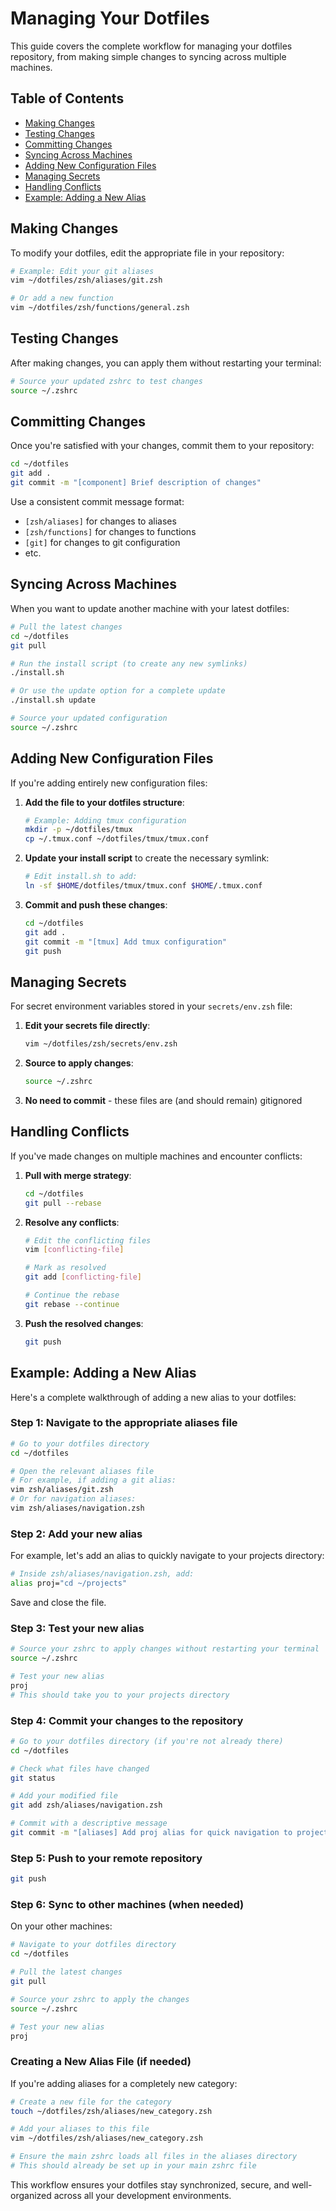 # Managing Your Dotfiles

This guide covers the complete workflow for managing your dotfiles repository, from making simple changes to syncing across multiple machines.

## Table of Contents

- [Making Changes](#making-changes)
- [Testing Changes](#testing-changes)
- [Committing Changes](#committing-changes)
- [Syncing Across Machines](#syncing-across-machines)
- [Adding New Configuration Files](#adding-new-configuration-files)
- [Managing Secrets](#managing-secrets)
- [Handling Conflicts](#handling-conflicts)
- [Example: Adding a New Alias](#example-adding-a-new-alias)

## Making Changes

To modify your dotfiles, edit the appropriate file in your repository:

```bash
# Example: Edit your git aliases
vim ~/dotfiles/zsh/aliases/git.zsh

# Or add a new function
vim ~/dotfiles/zsh/functions/general.zsh
```

## Testing Changes

After making changes, you can apply them without restarting your terminal:

```bash
# Source your updated zshrc to test changes
source ~/.zshrc
```

## Committing Changes

Once you're satisfied with your changes, commit them to your repository:

```bash
cd ~/dotfiles
git add .
git commit -m "[component] Brief description of changes"
```

Use a consistent commit message format:
- `[zsh/aliases]` for changes to aliases
- `[zsh/functions]` for changes to functions
- `[git]` for changes to git configuration
- etc.

## Syncing Across Machines

When you want to update another machine with your latest dotfiles:

```bash
# Pull the latest changes
cd ~/dotfiles
git pull

# Run the install script (to create any new symlinks)
./install.sh

# Or use the update option for a complete update
./install.sh update

# Source your updated configuration
source ~/.zshrc
```

## Adding New Configuration Files

If you're adding entirely new configuration files:

1. **Add the file to your dotfiles structure**:
   ```bash
   # Example: Adding tmux configuration
   mkdir -p ~/dotfiles/tmux
   cp ~/.tmux.conf ~/dotfiles/tmux/tmux.conf
   ```

2. **Update your install script** to create the necessary symlink:
   ```bash
   # Edit install.sh to add:
   ln -sf $HOME/dotfiles/tmux/tmux.conf $HOME/.tmux.conf
   ```

3. **Commit and push these changes**:
   ```bash
   cd ~/dotfiles
   git add .
   git commit -m "[tmux] Add tmux configuration"
   git push
   ```

## Managing Secrets

For secret environment variables stored in your `secrets/env.zsh` file:

1. **Edit your secrets file directly**:
   ```bash
   vim ~/dotfiles/zsh/secrets/env.zsh
   ```

2. **Source to apply changes**:
   ```bash
   source ~/.zshrc
   ```

3. **No need to commit** - these files are (and should remain) gitignored

## Handling Conflicts

If you've made changes on multiple machines and encounter conflicts:

1. **Pull with merge strategy**:
   ```bash
   cd ~/dotfiles
   git pull --rebase
   ```

2. **Resolve any conflicts**:
   ```bash
   # Edit the conflicting files
   vim [conflicting-file]
   
   # Mark as resolved
   git add [conflicting-file]
   
   # Continue the rebase
   git rebase --continue
   ```

3. **Push the resolved changes**:
   ```bash
   git push
   ```

## Example: Adding a New Alias

Here's a complete walkthrough of adding a new alias to your dotfiles:

### Step 1: Navigate to the appropriate aliases file

```bash
# Go to your dotfiles directory
cd ~/dotfiles

# Open the relevant aliases file
# For example, if adding a git alias:
vim zsh/aliases/git.zsh
# Or for navigation aliases:
vim zsh/aliases/navigation.zsh
```

### Step 2: Add your new alias

For example, let's add an alias to quickly navigate to your projects directory:

```bash
# Inside zsh/aliases/navigation.zsh, add:
alias proj="cd ~/projects"
```

Save and close the file.

### Step 3: Test your new alias

```bash
# Source your zshrc to apply changes without restarting your terminal
source ~/.zshrc

# Test your new alias
proj
# This should take you to your projects directory
```

### Step 4: Commit your changes to the repository

```bash
# Go to your dotfiles directory (if you're not already there)
cd ~/dotfiles

# Check what files have changed
git status

# Add your modified file
git add zsh/aliases/navigation.zsh

# Commit with a descriptive message
git commit -m "[aliases] Add proj alias for quick navigation to projects directory"
```

### Step 5: Push to your remote repository

```bash
git push
```

### Step 6: Sync to other machines (when needed)

On your other machines:

```bash
# Navigate to your dotfiles directory
cd ~/dotfiles

# Pull the latest changes
git pull

# Source your zshrc to apply the changes
source ~/.zshrc

# Test your new alias
proj
```

### Creating a New Alias File (if needed)

If you're adding aliases for a completely new category:

```bash
# Create a new file for the category
touch ~/dotfiles/zsh/aliases/new_category.zsh

# Add your aliases to this file
vim ~/dotfiles/zsh/aliases/new_category.zsh

# Ensure the main zshrc loads all files in the aliases directory
# This should already be set up in your main zshrc file
```

This workflow ensures your dotfiles stay synchronized, secure, and well-organized across all your development environments. 